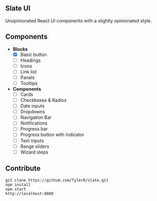 ## Slate UI
Unopinionated React UI components with a slightly opinionated style.

## Components
* **Blocks**
    - [x] Basic button
    - [ ] Headings
    - [ ] Icons
    - [ ] Link list
    - [ ] Panels
    - [ ] Tooltips
* **Components**
    - [ ] Cards
    - [ ] Checkboxes & Radios
    - [ ] Date inputs
    - [ ] Dropdowns
    - [ ] Navigation Bar
    - [ ] Notifications
    - [ ] Progress bar
    - [ ] Progress button with indicator
    - [ ] Text inputs
    - [ ] Range sliders
    - [ ] Wizard steps

## Contribute
```
git clone https://github.com/TylerK/slate.git
npm install
npm start
http://localhost:8080
```
